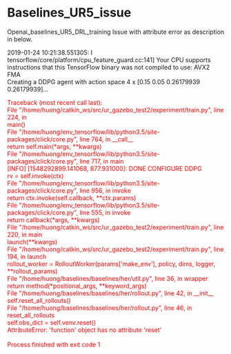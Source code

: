 # Baselines_UR5_issue
Openai_baselines_UR5_DRL_training Issue with attribute error as description in below.<br>

2019-01-24 10:21:38.551305: I tensorflow/core/platform/cpu_feature_guard.cc:141] Your CPU supports instructions that this TensorFlow binary was not compiled to use: AVX2 FMA<br>
Creating a DDPG agent with action space 4 x [0.15       0.05       0.26179939 0.26179939]...<br>
<p style="color:red;">
Traceback (most recent call last):<br>
  File "/home/huong/catkin_ws/src/ur_gazebo_test2/experiment/train.py", line 224, in <module><br>
    main()<br>
  File "/home/huong/env_tensorflow/lib/python3.5/site-packages/click/core.py", line 764, in __call__<br>
    return self.main(*args, **kwargs)<br>
  File "/home/huong/env_tensorflow/lib/python3.5/site-packages/click/core.py", line 717, in main<br>
[INFO] [1548292899.141068, 877.931000]: DONE CONFIGURE DDPG<br>
    rv = self.invoke(ctx)<br>
  File "/home/huong/env_tensorflow/lib/python3.5/site-packages/click/core.py", line 956, in invoke<br>
    return ctx.invoke(self.callback, **ctx.params)<br>
  File "/home/huong/env_tensorflow/lib/python3.5/site-packages/click/core.py", line 555, in invoke<br>
    return callback(*args, **kwargs)<br>
  File "/home/huong/catkin_ws/src/ur_gazebo_test2/experiment/train.py", line 220, in main<br>
    launch(**kwargs)<br>
  File "/home/huong/catkin_ws/src/ur_gazebo_test2/experiment/train.py", line 194, in launch<br>
    rollout_worker = RolloutWorker(params['make_env'], policy, dims, logger, **rollout_params)<br>
  File "/home/huong/baselines/baselines/her/util.py", line 36, in wrapper<br>
    return method(*positional_args, **keyword_args)<br>
  File "/home/huong/baselines/baselines/her/rollout.py", line 42, in __init__<br>
    self.reset_all_rollouts()<br>
  File "/home/huong/baselines/baselines/her/rollout.py", line 46, in reset_all_rollouts<br>
    self.obs_dict = self.venv.reset()<br>
AttributeError: 'function' object has no attribute 'reset'<br>
<br>
Process finished with exit code 1<br>
  </p>

